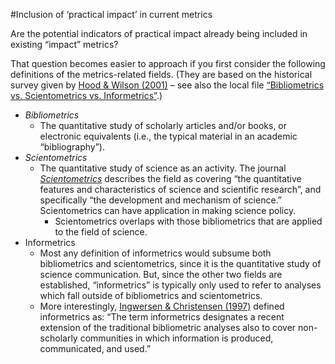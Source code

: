 #Inclusion of ‘practical impact’ in current metrics

Are the potential indicators of practical impact already being included in existing “impact” metrics?

That question becomes easier to approach if you first consider the following definitions of the metrics-related fields. (They are based on the historical survey given by [Hood & Wilson (2001)](http://doi.org/10.1023/A:1017919924342) – see also the local file [“Bibliometrics vs. Scientometrics vs. Informetrics”](/Fall-2014/notes/Bibliometrics%20vs.%20Scientometrics%20vs.%20Informetrics.md).)

* *Bibliometrics*
  * The quantitative study of scholarly articles and/or books, or electronic equivalents (i.e., the typical material in an academic “bibliography”).
* *Scientometrics*
  * The quantitative study of science as an activity. The journal [*Scientometrics*](http://link.springer.com/journal/11192) describes the field as covering “the quantitative features and characteristics of science and scientific research”, and specifically “the development and mechanism of science.” Scientometrics can have application in making science policy.
    * Scientometrics overlaps with those bibliometrics that are applied to the field of science.
* Informetrics
  * Most any definition of informetrics would subsume both bibliometrics and scientometrics, since it is the quantitative study of science communication.  But, since the other two fields are established, “informetrics” is typically only used to refer to analyses which fall outside of bibliometrics and scientometrics.
  * More interestingly, [Ingwersen & Christensen (1997)](http://onlinelibrary.wiley.com/doi/10.1002/%28SICI%291097-4571%28199703%2948:3%3C205::AID-ASI3%3E3.0.CO;2-0/abstract) defined informetrics as:
  “The term informetrics designates a recent extension of the traditional bibliometric analyses also to cover non-scholarly communities in which information is produced, communicated, and used.”








